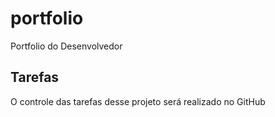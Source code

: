 # portfolio
Portfolio do Desenvolvedor 

## Tarefas 

O controle das tarefas desse projeto será realizado no GitHub
